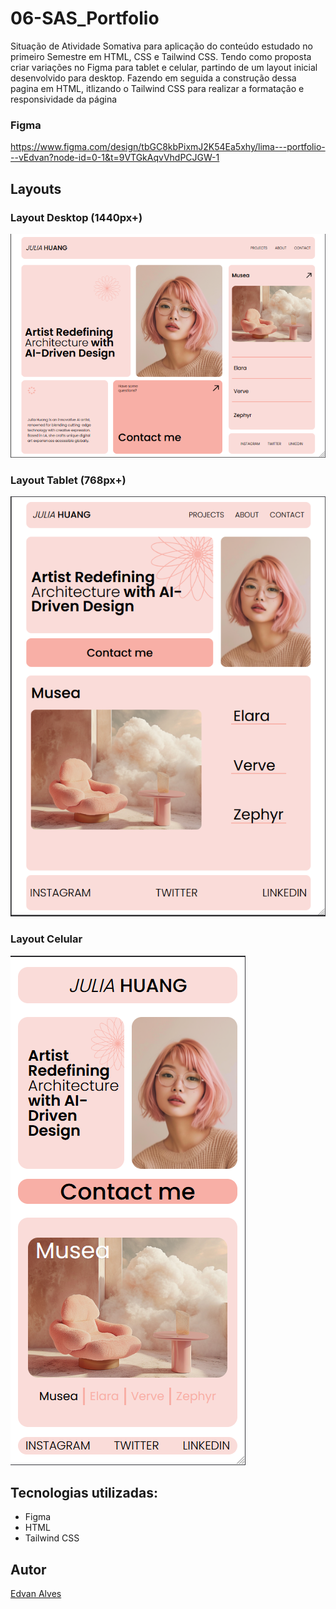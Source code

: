 # 06-SAS_Portfolio

Situação de Atividade Somativa para aplicação do conteúdo estudado no primeiro Semestre em HTML, CSS e Tailwind CSS.
Tendo como proposta criar variações no Figma para tablet e celular, partindo de um layout inicial desenvolvido para desktop. Fazendo em seguida a construção dessa pagina em HTML, itlizando o Tailwind CSS para realizar a formatação e responsividade da página

### Figma
https://www.figma.com/design/tbGC8kbPixmJ2K54Ea5xhy/lima---portfolio---vEdvan?node-id=0-1&t=9VTGkAqvVhdPCJGW-1

## Layouts

### Layout Desktop (1440px+)

![](./preview/PreviewDesktop.png)

### Layout Tablet (768px+)

![](./preview/PreviewTablet.png)

### Layout Celular

![](./preview/PreviewCelular.png)


## Tecnologias utilizadas:

* Figma
* HTML
* Tailwind CSS

## Autor
[Edvan Alves](<https://br.linkedin.com/in/edvan-alves>)
